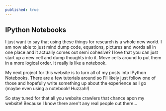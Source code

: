 ```yaml
---
published: true
---
```



## IPython Notebooks
I just want to say that using these things for research is a whole new world. I am now able to just mind dump code, equations, pictures and words all in one place and it actually comes out semi cohesive? I love that you can just start up a new cell and dump thoughts into it. Move cells around to put them in a more logical order. It really is like a notebook.

My next project for this website is to turn all of my posts into IPython Notebooks. There are a few tutorials around so I'll likely just follow one of those and hopefully write something up about the experience as I go (maybe even using a notebook! Huzzah!)

So stay tuned for that all you website crawlers that chance apon my website! Because I know there aren't any real people out there...
